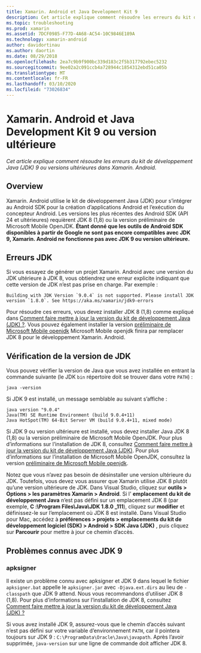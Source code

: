 ```yaml
---
title: Xamarin. Android et Java Development Kit 9
description: Cet article explique comment résoudre les erreurs du kit de développement Java (JDK) 9 ou versions ultérieures dans Xamarin. Android.
ms.topic: troubleshooting
ms.prod: xamarin
ms.assetid: 7DCF0985-F77D-4A68-AC54-10C9846E189A
ms.technology: xamarin-android
author: davidortinau
ms.author: daortin
ms.date: 08/29/2018
ms.openlocfilehash: 2ea7c9b9f900bc339d183c2f5b317792ebec5232
ms.sourcegitcommit: 9ee02a2c091ccb4a728944c1854312ebd51ca05b
ms.translationtype: MT
ms.contentlocale: fr-FR
ms.lasthandoff: 03/10/2020
ms.locfileid: "73026834"
---
```

# <a name="xamarinandroid-and-java-development-kit-9-or-later"></a>Xamarin. Android et Java Development Kit 9 ou version ultérieure

_Cet article explique comment résoudre les erreurs du kit de développement Java (JDK) 9 ou versions ultérieures dans Xamarin. Android._

## <a name="overview"></a>Overview

Xamarin. Android utilise le kit de développement Java (JDK) pour s’intégrer au Android SDK pour la création d’applications Android et l’exécution du concepteur Android. Les versions les plus récentes des Android SDK (API 24 et ultérieures) requièrent JDK 8 (1,8) ou la version préliminaire de Microsoft Mobile OpenJDK. **Étant donné que les outils de Android SDK disponibles à partir de Google ne sont pas encore compatibles avec JDK 9, Xamarin. Android ne fonctionne pas avec JDK 9 ou version ultérieure.**

## <a name="jdk-errors"></a>Erreurs JDK

Si vous essayez de générer un projet Xamarin. Android avec une version du JDK ultérieure à JDK 8, vous obtiendrez une erreur explicite indiquant que cette version de JDK n’est pas prise en charge. Par exemple :

```shell
Building with JDK Version `9.0.4` is not supported. Please install JDK version `1.8.0`. See https://aka.ms/xamarin/jdk9-errors
```

Pour résoudre ces erreurs, vous devez installer JDK 8 (1,8) comme expliqué dans [Comment faire mettre à jour la version du kit de développement Java (JDK) ?](~/android/troubleshooting/questions/update-jdk.md).
Vous pouvez également installer la version [préliminaire de Microsoft Mobile openjdk](~/android/get-started/installation/openjdk.md) Microsoft Mobile openjdk finira par remplacer JDK 8 pour le développement Xamarin. Android.

## <a name="checking-the-jdk-version"></a>Vérification de la version de JDK

Vous pouvez vérifier la version de Java que vous avez installée en entrant la commande suivante (le JDK `bin` répertoire doit se trouver dans votre `PATH`) :

```shell
java -version
```

Si JDK 9 est installé, un message semblable au suivant s’affiche :

```shell
java version "9.0.4"
Java(TM) SE Runtime Environment (build 9.0.4+11)
Java HotSpot(TM) 64-Bit Server VM (build 9.0.4+11, mixed mode)
```

Si JDK 9 ou version ultérieure est installé, vous devez installer Java JDK 8 (1,8) ou la version préliminaire de Microsoft Mobile OpenJDK. Pour plus d’informations sur l’installation de JDK 8, consultez [Comment faire mettre à jour la version du kit de développement Java (JDK)](~/android/troubleshooting/questions/update-jdk.md). Pour plus d’informations sur l’installation de Microsoft Mobile OpenJDK, consultez la version [préliminaire de Microsoft Mobile openjdk](~/android/get-started/installation/openjdk.md).

Notez que vous n’avez pas besoin de désinstaller une version ultérieure du JDK. Toutefois, vous devez vous assurer que Xamarin utilise JDK 8 plutôt qu’une version ultérieure de JDK. Dans Visual Studio, cliquez sur **outils > Options > les paramètres Xamarin > Android**. Si l' **emplacement du kit de développement Java** n’est pas défini sur un emplacement JDK 8 (par exemple, **C :\\Program Files\\Java\\JDK 1.8.0 _111**), cliquez sur **modifier** et définissez-le sur l’emplacement où JDK 8 est installé. Dans Visual Studio pour Mac, accédez à **préférences > projets > emplacements du kit de développement logiciel (SDK) > Android > SDK Java (JDK)** , puis cliquez sur **Parcourir** pour mettre à jour ce chemin d’accès.

## <a name="known-issues-with-jdk-9"></a>Problèmes connus avec JDK 9

### <a name="apksigner"></a>apksigner

Il existe un problème connu avec apksigner et JDK 9 dans lequel le fichier `apksigner.bat` appelle le `apksigner.jar` avec `-Djava.ext.dirs` au lieu de `-classpath` que JDK 9 attend. Nous vous recommandons d’utiliser JDK 8 (1,8). Pour plus d’informations sur l’installation de JDK 8, consultez [Comment faire mettre à jour la version du kit de développement Java (JDK) ?](~/android/troubleshooting/questions/update-jdk.md)

Si vous avez installé JDK 9, assurez-vous que le chemin d’accès suivant n’est pas défini sur votre variable d’environnement `PATH`, car il pointera toujours sur JDK 9 : `C:\ProgramData\Oracle\Java\javapath`. Après l’avoir supprimée, `java-version` sur une ligne de commande doit afficher JDK 8.
